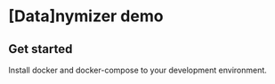 # [Data]nymizer demo

## Get started

Install docker and docker-compose to your development environment.
